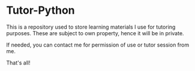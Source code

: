 # Tutor-Python

This is a repository used to store learning materials I use for tutoring purposes. These are subject to own property, hence it will be in private.

If needed, you can contact me for permission of use or tutor session from me.

That's all!
